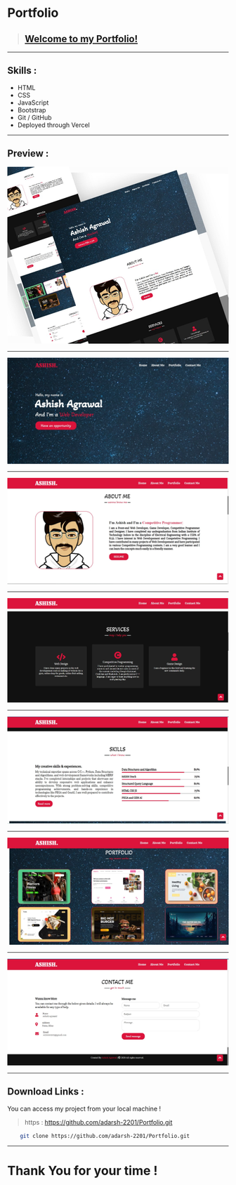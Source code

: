 # Portfolio
>## [Welcome to my Portfolio!](https://portfolio-adarsh2201s-projects.vercel.app/)
___
## **Skills** : 
* HTML
* CSS
* JavaScript
* Bootstrap
* Git / GitHub
* Deployed through Vercel
___
## **Preview** :
![Website](./previews/Ashish.jfif)
___
![home](./previews/home.jpg)
___
![about](./previews/about.jpg)
___
![services](./previews/services.jpg)
___
![skills](./previews/skills.jpg)
___
![portfolio](./previews/portfolio.jpg)
___
![contact](./previews/contact%20me.jpg)
___
## **Download Links** : 
You can access my project from your local machine !
>https : https://github.com/adarsh-2201/Portfolio.git

```bash
    git clone https://github.com/adarsh-2201/Portfolio.git
```
___
# Thank You for your time !